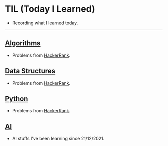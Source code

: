# TIL (Today I Learned)
* Recording what I learned today.
***

## [Algorithms](https://github.com/TJKim0/TIL/tree/main/Algorithms)
* Problems from [HackerRank](https://www.hackerrank.com/).
## [Data Structures](https://github.com/TJKim0/TIL/tree/main/Data%20Structures)
* Problems from [HackerRank](https://www.hackerrank.com/).
## [Python](#)
* Problems from [HackerRank](https://www.hackerrank.com/).
## [AI](https://github.com/TJKim0/TIL/tree/main/AI)
* AI stuffs I've been learning since 21/12/2021.
